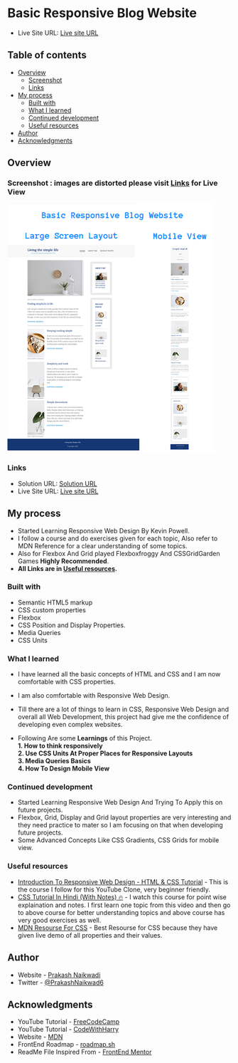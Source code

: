 # Basic Responsive Blog Website

- Live Site URL: [Live site URL](https://prakash-naikwadi.github.io/basic-responsive-blog-website/)

## Table of contents

- [Overview](#overview)
  - [Screenshot](#screenshot)
  - [Links](#links)
- [My process](#my-process)
  - [Built with](#built-with)
  - [What I learned](#what-i-learned)
  - [Continued development](#continued-development)
  - [Useful resources](#useful-resources)
- [Author](#author)
- [Acknowledgments](#acknowledgments)

## Overview

### Screenshot : images are distorted please visit [Links](https://prakash-naikwadi.github.io/basic-responsive-blog-website/) for Live View

![Screenshot](/Screenshots/Home.png?raw=true "View Of Page")

### Links

- Solution URL: [Solution URL](https://github.com/prakash-naikwadi/basic-responsive-blog-website)
- Live Site URL: [Live site URL](https://prakash-naikwadi.github.io/basic-responsive-blog-website/)

## My process
- Started Learning Responsive Web Design By Kevin Powell.
- I follow a course and do exercises given for each topic, Also refer to MDN 
Reference for a clear understanding of some topics.
- Also for Flexbox And Grid played Flexboxfroggy And CSSGridGarden Games **Highly Recommended**.
- **All  Links are in [Useful resources](#useful-resources).**

### Built with

- Semantic HTML5 markup
- CSS custom properties
- Flexbox
- CSS Position and Display Properties.
- Media Queries
- CSS Units

### What I learned
- I have learned all the basic concepts of HTML and CSS and I am now comfortable with CSS properties.
- I am also comfortable with Responsive Web Design.
- Till there are a lot of things to learn in CSS, Responsive Web Design and overall all Web Development, this project had give me the confidence of developing even complex websites.

- Following Are some **Learnings** of this Project.    
  **1. How to think responsively**     
  **2. Use CSS Units At Proper Places for Responsive Layouts**  
  **3. Media Queries Basics**  
  **4. How To Design Mobile View**  

### Continued development

- Started Learning Responsive Web Design And Trying To Apply this on future projects.
- Flexbox, Grid, Display and Grid layout properties are very interesting and they need practice to mater so I am focusing on that when developing future projects. 
- Some Advanced Concepts Like CSS Gradients, CSS Grids for mobile view. 

### Useful resources

- [Introduction To Responsive Web Design - HTML & CSS Tutorial](https://www.youtube.com/watch?v=srvUrASNj0s&t=8130s&ab_channel=freeCodeCamp.org) - This is the course I follow for this YouTube Clone, very beginner friendly.
- [CSS Tutorial In Hindi (With Notes) 🔥](https://www.example.com) - I watch this course for point wise explaination and notes. I first learn one topic from this video and then go to above course for better understanding topics and above course has very good exercises as well.
- [MDN Resourse For CSS](https://developer.mozilla.org/en-US/docs/Web/CSS) - Best Resourse for CSS because they have given live demo of all properties and their values.  

## Author

- Website - [Prakash Naikwadi](https://www.linkedin.com/in/prakash-naikwadi-6b9a60182/)
- Twitter - [@PrakashNaikwad6](https://www.twitter.com/PrakashNaikwad6)  

## Acknowledgments

- YouTube Tutorial - [FreeCodeCamp](https://www.youtube.com/watch?v=srvUrASNj0s&t=8130s&ab_channel=freeCodeCamp.org)
- YouTube Tutorial - [CodeWithHarry](https://www.youtube.com/channel/UCeVMnSShP_Iviwkknt83cww)
- Website - [MDN](https://developer.mozilla.org/en-US/docs/Web/CSS)
- FrontEnd Roadmap - [roadmap.sh](https://roadmap.sh/)
- ReadMe File Inspired From - [FrontEnd Mentor](https://www.frontendmentor.io/home)
